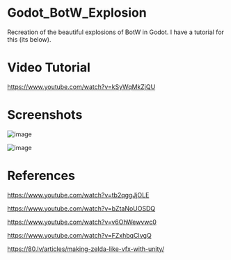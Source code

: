 # Godot_BotW_Explosion
Recreation of the beautiful explosions of BotW in Godot. I have a tutorial for this (its below).

<h1>Video Tutorial</h1>

https://www.youtube.com/watch?v=kSyWqMkZjQU

<h1>Screenshots</h1>

![image](https://user-images.githubusercontent.com/81257780/125811393-2422b1f0-61b0-400c-9d59-8c9633b210a1.png)

![image](https://user-images.githubusercontent.com/81257780/124431696-bf9a1d00-dd81-11eb-8c03-093d6d3aea54.png)

<h1>References</h1>

https://www.youtube.com/watch?v=tb2qggJjOLE

https://www.youtube.com/watch?v=bZtaNoUOSDQ

https://www.youtube.com/watch?v=v6OhWewvwc0

https://www.youtube.com/watch?v=FZxhbqCIvgQ

https://80.lv/articles/making-zelda-like-vfx-with-unity/

